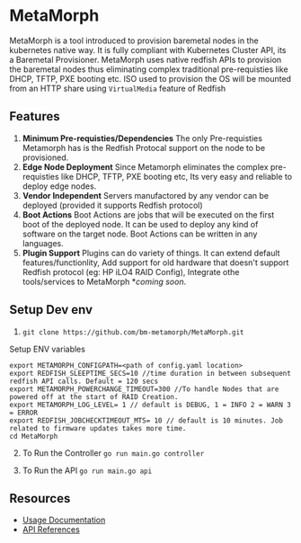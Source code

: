 # MetaMorph

MetaMorph is a tool introduced to provision baremetal nodes in the kubernetes native way. It is fully compliant with Kubernetes Cluster API, its a Baremetal Provisioner.   MetaMorph uses native redfish APIs to provision the baremetal nodes thus eliminating complex traditional pre-requisties like DHCP, TFTP, PXE booting etc. ISO used to provision the OS will be mounted from an HTTP share using `VirtualMedia` feature of Redfish

## Features

1. **Minimum Pre-requisties/Dependencies**  The only Pre-requisties Metamorph has is the Redfish Protocal support on the node to be provisioned.
2. **Edge Node Deployment** Since Metamorph eliminates the complex pre-requisties like DHCP, TFTP, PXE booting etc, Its very easy and reliable to deploy edge nodes.
3. **Vendor Independent** Servers manufactored by any vendor can be deployed (provided it supports Redfish protocol)
4. **Boot Actions** Boot Actions are jobs that will be executed on the first boot of the deployed node. It can be used to deploy any kind of software on the target node. Boot Actions can be written in any languages.
5. **Plugin Support**  Plugins can do variety of things. It can extend default features/functionlity, Add support for old hardware that doesn't support Redfish protocol (eg: HP iLO4 RAID Config), Integrate othe tools/services to MetaMorph \**coming soon*.
	


## Setup Dev env 

1. `git clone https://github.com/bm-metamorph/MetaMorph.git`


Setup ENV variables

```
export METAMORPH_CONFIGPATH=<path of config.yaml location>
export REDFISH_SLEEPTIME_SECS=10 //time duration in between subsequent redfish API calls. Default = 120 secs
export METAMORPH_POWERCHANGE_TIMEOUT=300 //To handle Nodes that are powered off at the start of RAID Creation.
export METAMORPH_LOG_LEVEL= 1 // default is DEBUG, 1 = INFO 2 = WARN 3 = ERROR 
export REDFISH_JOBCHECKTIMEOUT_MTS= 10 // default is 10 minutes. Job related to firmware updates takes more time. 
cd MetaMorph
```

2. To Run the Controller
    `go run main.go controller`

3. To Run the API
    `go run main.go api`

## Resources

* [Usage Documentation](https://metamorph.readthedocs.io/en/latest/usageGuide)
* [API References](https://metamorph.readthedocs.io/en/latest/references)



	

